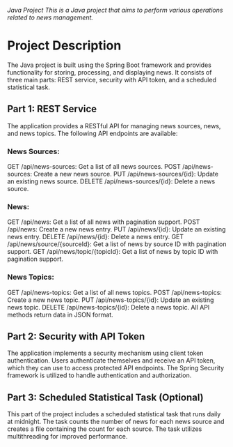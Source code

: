 *Java Project 
This is a Java project that aims to perform various operations related to news management.*

# Project Description
The Java project is built using the Spring Boot framework and provides functionality for storing, processing, and displaying news. It consists of three main parts: REST service, security with API token, and a scheduled statistical task.

## Part 1: REST Service
The application provides a RESTful API for managing news sources, news, and news topics. The following API endpoints are available:

### News Sources:

GET /api/news-sources: Get a list of all news sources.
POST /api/news-sources: Create a new news source.
PUT /api/news-sources/{id}: Update an existing news source.
DELETE /api/news-sources/{id}: Delete a news source.
### News:

GET /api/news: Get a list of all news with pagination support.
POST /api/news: Create a new news entry.
PUT /api/news/{id}: Update an existing news entry.
DELETE /api/news/{id}: Delete a news entry.
GET /api/news/source/{sourceId}: Get a list of news by source ID with pagination support.
GET /api/news/topic/{topicId}: Get a list of news by topic ID with pagination support.
### News Topics:

GET /api/news-topics: Get a list of all news topics.
POST /api/news-topics: Create a new news topic.
PUT /api/news-topics/{id}: Update an existing news topic.
DELETE /api/news-topics/{id}: Delete a news topic.
All API methods return data in JSON format.

## Part 2: Security with API Token
The application implements a security mechanism using client token authentication. Users authenticate themselves and receive an API token, which they can use to access protected API endpoints. The Spring Security framework is utilized to handle authentication and authorization.

## Part 3: Scheduled Statistical Task (Optional)
This part of the project includes a scheduled statistical task that runs daily at midnight. The task counts the number of news for each news source and creates a file containing the count for each source. The task utilizes multithreading for improved performance.

